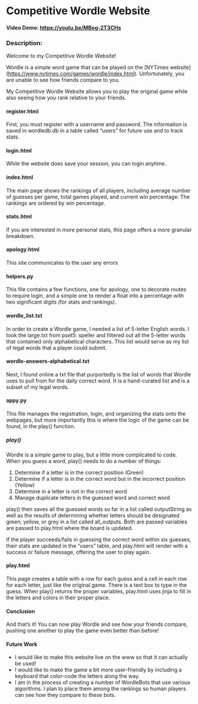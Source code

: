# Competitive Wordle Website
#### Video Demo: <https://youtu.be/MBog-2T3CHs>
### Description:
Welcome to my Competitive Wordle Website!

Wordle is a simple word game that can be played on the [NYTimes website] (https://www.nytimes.com/games/wordle/index.html).  Unfortunately, you are unable to see how friends compare to you.

My Competitive Wordle Website allows you to play the original game while also seeing how you rank relative to your friends.

#### register.html
First, you must register with a username and password.  The information is saved in wordledb.db in a table called “users” for future use and to track stats.

#### login.html
While the website does save your session, you can login anytime.

#### index.html
The main page shows the rankings of all players, including average number of guesses per game, total games played, and current win percentage.  The rankings are ordered by win percentage.

#### stats.html
If you are interested in more personal stats, this page offers a more granular breakdown.

#### apology.html
This site communicates to the user any errors

#### helpers.py
This file contains a few functions, one for apology, one to decorate routes to require login, and a simple one to render a float into a percentage with two significant digits (for stats and rankings).

#### wordle_list.txt
In order to create a Wordle game, I needed a list of 5-letter English words.  I took the large.txt from pset5: speller and filtered out all the 5-letter words that contained only alphabetical characters.  This list would serve as my list of legal words that a player could submit.

#### wordle-answers-alphabetical.txt
Next, I found online a txt file that purportedly is the list of words that Wordle uses to pull from for the daily correct word.  It is a hand-curated list and is a subset of my legal words.

#### appy.py
This file manages the registration, login, and organizing the stats onto the webpages, but more importantly this is where the logic of the game can be found, in the play() function.

##### play()
Wordle is a simple game to play, but a little more complicated to code.  When you guess a word, play() needs to do a number of things:
1. Determine if a letter is in the correct position (Green)
2. Determine if a letter is in the correct word but in the incorrect position (Yellow)
3. Determine in a letter is not in the correct word
4. Manage duplicate letters in the guessed word and correct word

play() then saves all the guessed words so far in a list called outputString as well as the results of determining whether letters should be designated green, yellow, or grey in a list called all_outputs.  Both are passed variables are passed to play.html where the board is updated.

If the player succeeds/fails in guessing the correct word within six guesses, their stats are updated in the “users” table, and play.html will render with a success or failure message, offering the user to play again.

#### play.html
This page creates a table with a row for each guess and a cell in each row for each letter, just like the original game.  There is a text box to type in the guess.  When play() returns the proper variables, play.html uses jinja to fill in the letters and colors in their proper place.

#### Conclusion
And that’s it!  You can now play Wordle and see how your friends compare, pushing one another to play the game even better than before!

#### Future Work
- I would like to make this website live on the www so that it can actually be used!
- I would like to make the game a bit more user-friendly by including a keyboard that color-code the letters along the way.
- I am in the process of creating a number of WordleBots that use various algorithms.  I plan to place them among the rankings so human players can see how they compare to these bots.
